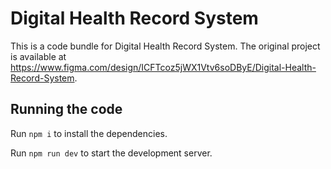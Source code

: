 
  # Digital Health Record System

  This is a code bundle for Digital Health Record System. The original project is available at https://www.figma.com/design/ICFTcoz5jWX1Vtv6soDByE/Digital-Health-Record-System.

  ## Running the code

  Run `npm i` to install the dependencies.

  Run `npm run dev` to start the development server.
  